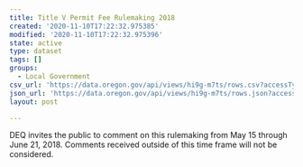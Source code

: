 ```yaml
---
title: Title V Permit Fee Rulemaking 2018
created: '2020-11-10T17:22:32.975385'
modified: '2020-11-10T17:22:32.975396'
state: active
type: dataset
tags: []
groups:
  - Local Government
csv_url: 'https://data.oregon.gov/api/views/hi9g-m7ts/rows.csv?accessType=DOWNLOAD'
json_url: 'https://data.oregon.gov/api/views/hi9g-m7ts/rows.json?accessType=DOWNLOAD'
layout: post

---
```

DEQ invites the public to comment on this rulemaking from May 15 through June 21, 2018. Comments received outside of this time frame will not be considered.
